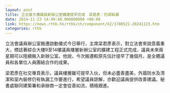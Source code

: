 ```yaml
---
layout: post
title: 立法會大樓議員新辦公室擴建提早完成　梁君彥：仍須執漏
date: 2024-11-23 14:49:48.000000000 +08:00
link: https://news.rthk.hk/rthk/ch/component/k2/1780521-20241123.htm
categories: rthk
---
```


立法會議員辦公室搬遷啟動儀式今日舉行，主席梁君彥表示，對立法會來說意義重大，標誌著綜合大樓9至14樓議員樓層新辦公室的擴建工程正式完成，議員未來兩星期可以陸續搬入新辦公室。他說，今次搬遷較原先估計提早了幾個月，是全體議員和各單位人員團結合作的成果。

梁君彥在社交專頁表示，議員樓層雖可提早入伙，但未必盡善盡美，外牆防水及清潔和室內裝修仍有執漏工作要進行，希望議員諒解，亦歡迎議員提供改善建議。秘書處聯同建築署和承辦商一定會從善如流，積極跟進。
